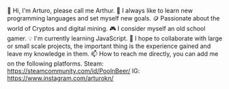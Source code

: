 👋 Hi, I'm Arturo, please call me Arthur.
👀 I always like to learn new programming languages and set myself new goals.
🪙  Passionate about the world of Cryptos and digital mining.
🎮 I consider myself an old school gamer.
💡  I'm currently learning JavaScript.
👥 I hope to collaborate with large or small scale projects, the important thing is the experience gained and leave my knowledge in them.
📫 How to reach me directly, you can add me on the following platforms.
Steam: https://steamcommunity.com/id/PoolnBeer/
IG: https://www.instagram.com/arturokn/

<!---
arthurcodigosat/arthurcodigosat is a ✨ special ✨ repository because its `README.md` (this file) appears on your GitHub profile.
You can click the Preview link to take a look at your changes.
--->
